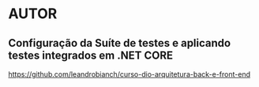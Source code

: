 # AUTOR
## Configuração da Suíte de testes e aplicando testes integrados em .NET CORE

https://github.com/leandrobianch/curso-dio-arquitetura-back-e-front-end
